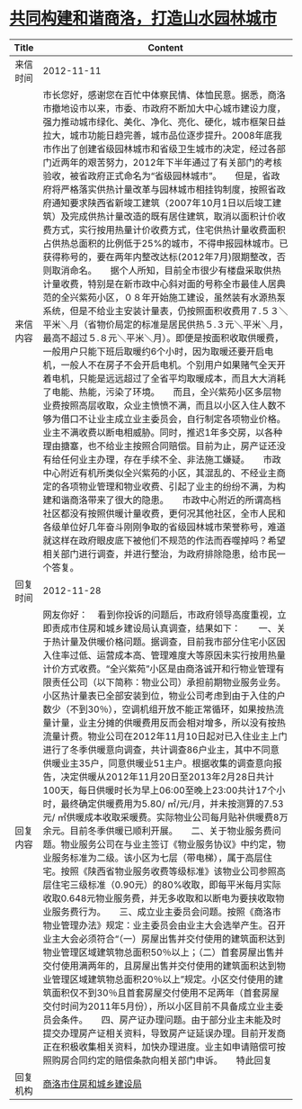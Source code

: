 # <a href="http://www.shangluo.gov.cn/zmhd/ldxxxx.jsp?urltype=leadermail.LeaderMailContentUrl&wbtreeid=1112&leadermailid=1468">共同构建和谐商洛，打造山水园林城市</a>
| Title |                                                                                                                                                                                                                                                                                                                                                                                                                                                                                             Content                                                                                                                                                                                                                                                                                                                                                                                                                                                                                              |
|:-----:|--------------------------------------------------------------------------------------------------------------------------------------------------------------------------------------------------------------------------------------------------------------------------------------------------------------------------------------------------------------------------------------------------------------------------------------------------------------------------------------------------------------------------------------------------------------------------------------------------------------------------------------------------------------------------------------------------------------------------------------------------------------------------------------------------------------------------------------------------------------------------------------------------------------------------------------------------------------------------------------------------|
| 来信时间  | 2012-11-11                                                                                                                                                                                                                                                                                                                                                                                                                                                                                                                                                                                                                                                                                                                                                                                                                                                                                                                                                                                       |
| 来信内容  | 市长您好，感谢您在百忙中体察民情、体恤民意。据悉，商洛市撤地设市以来，市委、市政府不断加大中心城市建设力度，强力推动城市绿化、美化、净化、亮化、硬化，城市框架日益拉大，城市功能日趋完善，城市品位逐步提升。2008年底我市作出了创建省级园林城市和省级卫生城市的决定，经过各部门近两年的艰苦努力，2012年下半年通过了有关部门的考核验收，被省政府正式命名为“省级园林城市”。　　但是，省政府将严格落实供热计量改革与园林城市相挂钩制度，按照省政府通知要求陕西省新竣工建筑（2007年10月1日以后竣工建筑）及完成供热计量改造的既有居住建筑，取消以面积计价收费方式，实行按用热量计价收费方式，住宅供热计量收费面积占供热总面积的比例低于25%的城市，不得申报园林城市。已获得称号的，要在两年内整改达标(2012年7月)限期整改，否则取消命名。　　据个人所知，目前全市很少有楼盘采取供热计量收费，特别是在新市政中心斜对面的号称全市最佳人居典范的全兴紫苑小区，０８年开始施工建设，虽然装有水源热泵系统，但是不给业主安装计量表，仍按照面积收费用７.５３＼平米＼月（省物价局定的标准是居民供热５.３元＼平米＼月，最高不超过５.８元＼平米＼月）。即便是按面积收取供暖费，一般用户只能下班后取暖约6个小时，因为取暖还要开启电机，一般人不在房子不会开启电机。个别用户如果赌气全天开着电机，只能是远远超过了全省平均取暖成本，而且大大消耗了电能、热能，污染了环境。　　而且，全兴紫苑小区多层物业费按照高层收取，众业主愤愤不满，而且以小区入住人数不够为借口不让业主成立业主委员会，自行制定各项物业价格。业主不满收费以断电相威胁。同时，推迟1年多交房，以各种理由搪塞，也不给业主按照合同赔偿。目前为止，房产证还没有给任何业主办理，存在手续不全、非法施工嫌疑。　　市政中心附近有机所类似全兴紫苑的小区，其混乱的、不经业主商定的各项物业管理和物业收费、引起了业主的纷纷不满，为构建和谐商洛带来了很大的隐患。　　市政中心附近的所谓高档社区都没有按照供暖计量收费，更何况其他社区，全市人民和各级单位好几年奋斗刚刚争取的省级园林城市荣誉称号，难道就这样在政府眼皮底下被他们不规范的作法而吞噬掉吗？希望相关部门进行调查，并进行整治，为政府排除隐患，给市民一个答复。 |
| 回复时间  | 2012-11-28                                                                                                                                                                                                                                                                                                                                                                                                                                                                                                                                                                                                                                                                                                                                                                                                                                                                                                                                                                                       |
| 回复内容  | 网友你好：    看到你投诉的问题后，市政府领导高度重视，立即责成市住房和城乡建设局认真调查，结果如下：　　一、关于热计量及供暖价格问题。据调查，目前我市部分住宅小区因入住率过低、运营成本高、管理难度大等原因未实行按用热量计价方式收费。“全兴紫苑”小区是由商洛诚开和行物业管理有限责任公司（以下简称：物业公司）承担前期物业服务业务。小区热计量表已全部安装到位，物业公司考虑到由于入住的户数少（不到30％），空调机组开放不能正常循环，如果按热流量计量，业主分摊的供暖费用反而会相对增多，所以没有按热流量计费。物业公司在2012年11月10日起对已入住业主上门进行了冬季供暖意向调查，共计调查86户业主，其中不同意供暖业主35户，同意供暖业51主户。根据收集的调查意向报告，决定供暖从2012年11月20日至2013年2月28日共计100天，每日供暖时长为早上06:00至晚上23:00共计17个小时，最终确定供暖费用为5.80/ ㎡/元/月，并未按测算的7.53元/ ㎡供暖成本收取采暖费。实际物业公司每月贴补供暖费8万余元。目前冬季供暖已顺利开展。　　二、关于物业服务费问题。物业服务公司在与业主签订《物业服务协议》中约定，物业服务标准为二级。该小区为七层（带电梯），属于高层住宅。按照《陕西省物业服务收费等级标准》该物业公司参照高层住宅三级标准（0.90元）的80%收取，即每平米每月实际收取0.648元物业服务费，并无多收取和以断电为要挟收取物业服务费行为。　　三、成立业主委员会问题。按照《商洛市物业管理办法》规定：业主委员会由业主大会选举产生。召开业主大会必须符合“（一）房屋出售并交付使用的建筑面积达到物业管理区域建筑物总面积50％以上；（二）首套房屋出售并交付使用满两年的，且房屋出售并交付使用的建筑面积达到物业管理区域建筑物总面积20％以上”规定。小区交付使用的建筑面积仅不到30％且首套房屋交付使用不足两年（首套房屋交付时间为2011年5月份），所以小区目前不具备成立业主委员会条件。　　四、房产证办理问题。由于部分业主未能及时提交办理房产证相关资料，导致房产证延误办理。目前开发商正在积极收集相关资料，加快办理进度。业主如申请赔偿可按照购房合同约定的赔偿条款向相关部门申诉。　　特此回复         |
| 回复机构  | <a href="../../categories/agencies/商洛市住房和城乡建设局.md">商洛市住房和城乡建设局</a>                                                                                                                                                                                                                                                                                                                                                                                                                                                                                                                                                                                                                                                                                                                                                                                                                                                                                                                               |